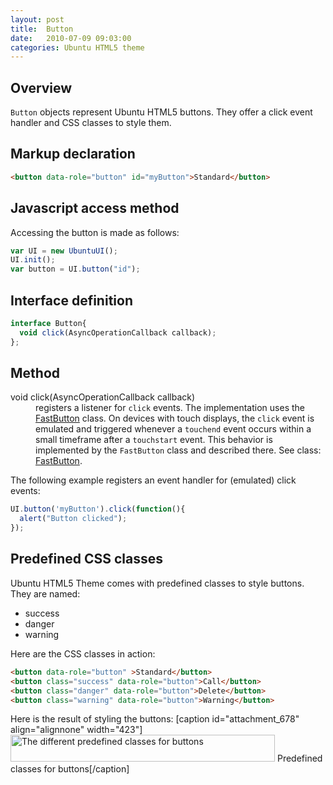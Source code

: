 ```yaml
---
layout: post
title:  Button
date:   2010-07-09 09:03:00
categories: Ubuntu HTML5 theme
---
```


<h2>Overview</h2>
<code>Button</code> objects represent Ubuntu HTML5 buttons. They offer a click event handler and CSS classes to style them.

<h2>Markup declaration</h2>

```html
<button data-role="button" id="myButton">Standard</button>
```


<h2>Javascript access method</h2>
Accessing the button is made as follows:

```javascript
var UI = new UbuntuUI();
UI.init();
var button = UI.button("id");
```

<h2>Interface definition</h2>

```javascript
interface Button{
  void click(AsyncOperationCallback callback);
};
```

<h2>Method</h2>

<dl>
<dt>void click(AsyncOperationCallback callback)</dt>
<dd>registers a listener for <code>click</code> events. The implementation uses the <a href="http://daniel-beck.org/ubuntu-html5-theme/other-apis/fastbutton/">FastButton</a> class. On devices with touch displays, the <code>click</code> event is emulated and triggered whenever a <code>touchend</code> event occurs within a small timeframe after a <code>touchstart</code> event. This behavior is implemented by the <code>FastButton</code> class and described there. See class: <a href="http://daniel-beck.org/ubuntu-html5-theme/other-apis/fastbutton/">FastButton</a>.</dd>
</dl>


The following example registers an event handler for (emulated) click events:

```javascript
UI.button('myButton').click(function(){
  alert("Button clicked");
});
```

<h2>Predefined CSS classes</h2>

Ubuntu HTML5 Theme comes with predefined classes to style buttons. They are named:

<ul>
<li>success</li>
<li>danger</li> 
<li>warning</li>
</ul>

Here are the CSS classes in action:

```html
<button data-role="button" >Standard</button>
<button class="success" data-role="button">Call</button>
<button class="danger" data-role="button">Delete</button>
<button class="warning" data-role="button">Warning</button>
```

Here is the result of styling the buttons:
[caption id="attachment_678" align="alignnone" width="423"]<a href="http://daniel-beck.org/wp-content/uploads/buttonsStyles.png"><img src="http://daniel-beck.org/wp-content/uploads/buttonsStyles.png" alt="The different predefined classes for buttons" width="423" height="43" class="size-full wp-image-678" /></a> Predefined classes for buttons[/caption]